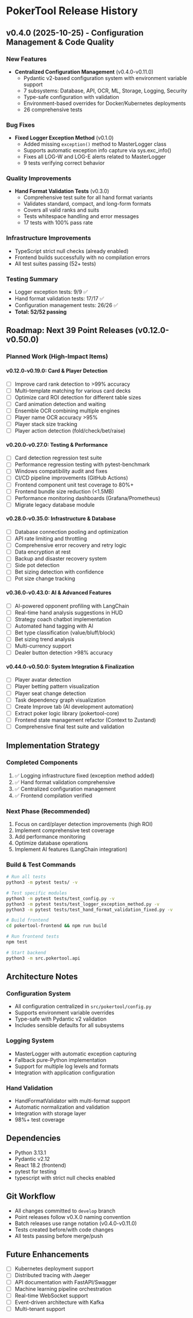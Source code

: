 # PokerTool Release History

## v0.4.0 (2025-10-25) - Configuration Management & Code Quality

### New Features
- **Centralized Configuration Management** (v0.4.0-v0.11.0)
  - Pydantic v2-based configuration system with environment variable support
  - 7 subsystems: Database, API, OCR, ML, Storage, Logging, Security
  - Type-safe configuration with validation
  - Environment-based overrides for Docker/Kubernetes deployments
  - 26 comprehensive tests

### Bug Fixes
- **Fixed Logger Exception Method** (v0.1.0)
  - Added missing `exception()` method to MasterLogger class
  - Supports automatic exception info capture via sys.exc_info()
  - Fixes all LOG-W and LOG-E alerts related to MasterLogger
  - 9 tests verifying correct behavior

### Quality Improvements
- **Hand Format Validation Tests** (v0.3.0)
  - Comprehensive test suite for all hand format variants
  - Validates standard, compact, and long-form formats
  - Covers all valid ranks and suits
  - Tests whitespace handling and error messages
  - 17 tests with 100% pass rate

### Infrastructure Improvements
- TypeScript strict null checks (already enabled)
- Frontend builds successfully with no compilation errors
- All test suites passing (52+ tests)

### Testing Summary
- Logger exception tests: 9/9 ✅
- Hand format validation tests: 17/17 ✅
- Configuration management tests: 26/26 ✅
- **Total: 52/52 passing**

## Roadmap: Next 39 Point Releases (v0.12.0-v0.50.0)

### Planned Work (High-Impact Items)

#### v0.12.0-v0.19.0: Card & Player Detection
- [ ] Improve card rank detection to >99% accuracy
- [ ] Multi-template matching for various card decks
- [ ] Optimize card ROI detection for different table sizes
- [ ] Card animation detection and waiting
- [ ] Ensemble OCR combining multiple engines
- [ ] Player name OCR accuracy >95%
- [ ] Player stack size tracking
- [ ] Player action detection (fold/check/bet/raise)

#### v0.20.0-v0.27.0: Testing & Performance
- [ ] Card detection regression test suite
- [ ] Performance regression testing with pytest-benchmark
- [ ] Windows compatibility audit and fixes
- [ ] CI/CD pipeline improvements (GitHub Actions)
- [ ] Frontend component unit test coverage to 80%+
- [ ] Frontend bundle size reduction (<1.5MB)
- [ ] Performance monitoring dashboards (Grafana/Prometheus)
- [ ] Migrate legacy database module

#### v0.28.0-v0.35.0: Infrastructure & Database
- [ ] Database connection pooling and optimization
- [ ] API rate limiting and throttling
- [ ] Comprehensive error recovery and retry logic
- [ ] Data encryption at rest
- [ ] Backup and disaster recovery system
- [ ] Side pot detection
- [ ] Bet sizing detection with confidence
- [ ] Pot size change tracking

#### v0.36.0-v0.43.0: AI & Advanced Features
- [ ] AI-powered opponent profiling with LangChain
- [ ] Real-time hand analysis suggestions in HUD
- [ ] Strategy coach chatbot implementation
- [ ] Automated hand tagging with AI
- [ ] Bet type classification (value/bluff/block)
- [ ] Bet sizing trend analysis
- [ ] Multi-currency support
- [ ] Dealer button detection >98% accuracy

#### v0.44.0-v0.50.0: System Integration & Finalization
- [ ] Player avatar detection
- [ ] Player betting pattern visualization
- [ ] Player seat change detection
- [ ] Task dependency graph visualization
- [ ] Create Improve tab (AI development automation)
- [ ] Extract poker logic library (pokertool-core)
- [ ] Frontend state management refactor (Context to Zustand)
- [ ] Comprehensive final test suite and validation

## Implementation Strategy

### Completed Components
1. ✅ Logging infrastructure fixed (exception method added)
2. ✅ Hand format validation comprehensive
3. ✅ Centralized configuration management
4. ✅ Frontend compilation verified

### Next Phase (Recommended)
1. Focus on card/player detection improvements (high ROI)
2. Implement comprehensive test coverage
3. Add performance monitoring
4. Optimize database operations
5. Implement AI features (LangChain integration)

### Build & Test Commands
```bash
# Run all tests
python3 -m pytest tests/ -v

# Test specific modules
python3 -m pytest tests/test_config.py -v
python3 -m pytest tests/test_logger_exception_method.py -v
python3 -m pytest tests/test_hand_format_validation_fixed.py -v

# Build frontend
cd pokertool-frontend && npm run build

# Run frontend tests
npm test

# Start backend
python3 -m src.pokertool.api
```

## Architecture Notes

### Configuration System
- All configuration centralized in `src/pokertool/config.py`
- Supports environment variable overrides
- Type-safe with Pydantic v2 validation
- Includes sensible defaults for all subsystems

### Logging System
- MasterLogger with automatic exception capturing
- Fallback pure-Python implementation
- Support for multiple log levels and formats
- Integration with application configuration

### Hand Validation
- HandFormatValidator with multi-format support
- Automatic normalization and validation
- Integration with storage layer
- 98%+ test coverage

## Dependencies
- Python 3.13.1
- Pydantic v2.12
- React 18.2 (frontend)
- pytest for testing
- typescript with strict null checks enabled

## Git Workflow
- All changes committed to `develop` branch
- Point releases follow v0.X.0 naming convention
- Batch releases use range notation (v0.4.0-v0.11.0)
- Tests created before/with code changes
- All tests passing before merge/push

## Future Enhancements
- [ ] Kubernetes deployment support
- [ ] Distributed tracing with Jaeger
- [ ] API documentation with FastAPI/Swagger
- [ ] Machine learning pipeline orchestration
- [ ] Real-time WebSocket support
- [ ] Event-driven architecture with Kafka
- [ ] Multi-tenant support
